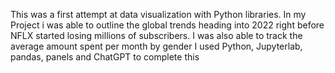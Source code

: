 This was a first attempt at data visualization with Python libraries. In my Project i was able to outline the global trends heading into 2022 right before NFLX started losing millions of subscribers. I was also able to track the average amount spent per month by gender
I used Python, Jupyterlab, pandas, panels and ChatGPT to complete this
